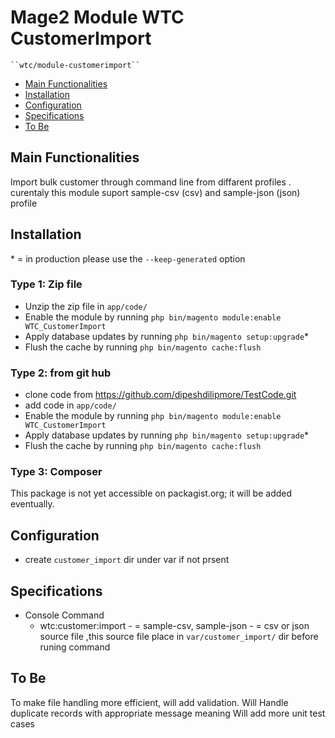 # Mage2 Module WTC CustomerImport

    ``wtc/module-customerimport``

 - [Main Functionalities](#markdown-header-main-functionalities)
 - [Installation](#markdown-header-installation)
 - [Configuration](#markdown-header-configuration)
 - [Specifications](#markdown-header-specifications)
 - [To Be](#markdown-header-to-be)



## Main Functionalities
Import bulk customer through command line from diffarent profiles .
curentaly this module suport sample-csv (csv) and sample-json (json) profile 


## Installation
\* = in production please use the `--keep-generated` option

### Type 1: Zip file

 - Unzip the zip file in `app/code/`
 - Enable the module by running `php bin/magento module:enable WTC_CustomerImport`
 - Apply database updates by running `php bin/magento setup:upgrade`\*
 - Flush the cache by running `php bin/magento cache:flush`

### Type 2: from git hub
- clone code from https://github.com/dipeshdilipmore/TestCode.git
- add code in `app/code/`
- Enable the module by running `php bin/magento module:enable WTC_CustomerImport`
- Apply database updates by running `php bin/magento setup:upgrade`\*
- Flush the cache by running `php bin/magento cache:flush`

### Type 3: Composer 
This package is not yet accessible on packagist.org; it will be added eventually.

## Configuration
- create `customer_import` dir under var if not prsent 


## Specifications

 - Console Command
	- wtc:customer:import <profile-name> <source>
      -<profile-name> = sample-csv, sample-json
      -<source> = csv or json source file ,this source file place in `var/customer_import/` dir before runing command 

## To Be
To make file handling more efficient, will add validation. 
Will Handle duplicate records with appropriate message meaning 
Will add more unit test cases




